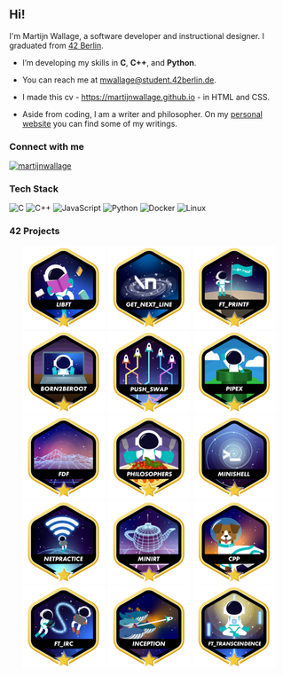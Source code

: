 <h2>Hi!</h2>

I'm Martijn Wallage, a software developer and instructional designer. I graduated from <a href="https://42berlin.de">42 Berlin</a>.

- I’m developing my skills in **C**, **C++**, and **Python**.

- You can reach me at mwallage@student.42berlin.de.

- I made this cv - <a href="https://martijnwallage.github.io">https://martijnwallage.github.io</a> - in HTML and CSS.

- Aside from coding, I am a writer and philosopher. On my <a href="https://www.martijnwallage.nl">personal website</a> you can find some of my writings.

<h3>Connect with me</h3>
<p>
<a href="https://linkedin.com/in/martijnwallage" target="blank"><img src="https://img.shields.io/badge/LinkedIn-0077B5?style=for-the-badge&logo=linkedin&logoColor=white" alt="martijnwallage" /></a>
</p>

<h3>Tech Stack</h3>

![C](https://img.shields.io/badge/c-%2300599C.svg?style=for-the-badge&logo=c&logoColor=white)
![C++](https://img.shields.io/badge/c++-%2300599C.svg?style=for-the-badge&logo=c%2B%2B&logoColor=white)
![JavaScript](https://img.shields.io/badge/javascript-%23323330.svg?style=for-the-badge&logo=javascript&logoColor=%23F7DF1E)
![Python](https://img.shields.io/badge/python-3670A0?style=for-the-badge&logo=python&logoColor=ffdd54)
![Docker](https://img.shields.io/badge/docker-%230db7ed.svg?style=for-the-badge&logo=docker&logoColor=white)
![Linux](https://img.shields.io/badge/Linux-FCC624?style=for-the-badge&logo=linux&logoColor=black)

<h3>42 Projects</h3>

<div align="center">

<a href="https://github.com/MartijnWallage/42_libft">![42 Badge libft](badges/libftm.png)</a>
<a href="https://github.com/MartijnWallage/42_get_next_line">![42 Badge getNextLine](badges/get_next_linem.png)</a>
<a href="https://github.com/MartijnWallage/42_printf">![42 Badge printf](badges/ft_printfm.png)</a>
![42 Badge born2beroot](badges/born2berootm.png)
<a href="https://github.com/MartijnWallage/42_push_swap">![42 Badge push_swap](badges/push_swapm.png)</a>
<a href="https://github.com/MartijnWallage/42_pipex">![42 Badge pipex](badges/pipexm.png)</a>
<a href="https://github.com/MartijnWallage/42_FdF">![42 Badge FdF](badges/fdfm.png)</a>
<a href="https://github.com/MartijnWallage/42_philosophers">![42 Badge Philosophers](badges/philosophersm.png)</a>
<a href="https://github.com/MartijnWallage/42_minishell">![42 Badge minishell](badges/minishellm.png)</a>
![42 Badge Netpractice](badges/netpracticem.png)
<a href="https://github.com/MartijnWallage/42_MiniRT">![42 Badge miniRT](badges/minirtm.png)</a>
<a href="https://github.com/MartijnWallage/42_cpp.git">![42 Badge cpp](badges/cppm.png)</a>
<a href="https://github.com/MartijnWallage/42_irc.git">![42 Badge irc](badges/ft_ircm.png)</a>
<a href="https://github.com/MartijnWallage/42_inception.git">![42 Badge inception](badges/inceptionm.png)</a>
<a href="https://github.com/MartijnWallage/42_transcendence.git">![42 Badge inception](badges/ft_transcendencem.png)</a>

</div>
